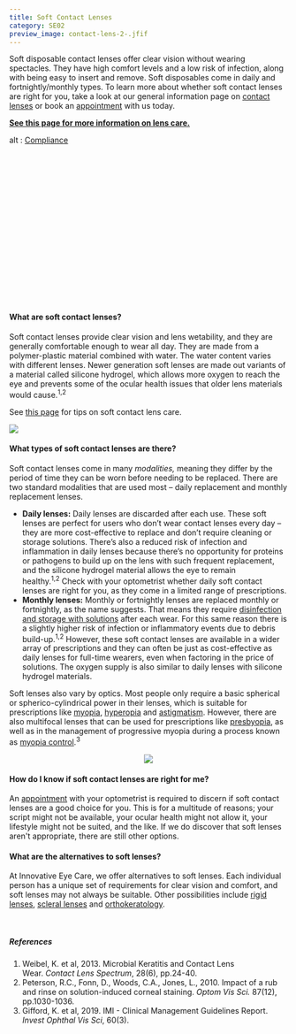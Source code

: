 ```yaml
---
title: Soft Contact Lenses
category: SE02
preview_image: contact-lens-2-.jfif
---
```

<div class="employee-heading">
<p><p>Soft disposable contact lenses offer clear vision without wearing spectacles. They have high comfort levels and a low risk of infection, along with being easy to insert and remove. Soft disposables come in daily and fortnightly/monthly types. To learn more about whether soft contact lenses are right for you, take a look at our general information page on <a href="/what-we-do/contact-lenses">contact lenses</a> or book an <a href="/what-we-do/eye-exam">appointment</a> with us today.</p>

<b>[See this page for more information on lens care.](https://www.innovativeeyecare.com.au/patient-resources/care-of-soft-disposable-contact-lenses/)</b>

</p>
</div>
<div class="myWrapper" style="position: relative; padding-bottom: 56.25%; height: 0;"><!--\\\\\\\\\[if IE]><iframe frameborder="0" type="text/html" src="https://2689-2347.captiv8online.com/animations/embed/one/cl-comp?player_width=100%&player_height=100%&site_company_language=34&autostart=false" width="100%" height="100%" style="position:absolute;top:0;left:0;width:100%;height:100%;"></iframe><!\\\\\\\\\[endif]--><!--\\\\\\\\\[if !IE]> <--><object data="https://2689-2347.captiv8online.com/animations/embed/one/cl-comp?player_width=100%&player_height=100%&site_company_language=34&autostart=false" type="text/html" width="100%" height="100%" style="position:absolute;top:0;left:0;width:100%;height:100%;">  alt : <a href="https://2689-2347.captiv8online.com/animations/embed/one/cl-comp?player_width=100%&player_height=100%&site_company_language=34&autostart=false">Compliance</a></object><!--> <!\\\\\\\\\[endif]--></div>

<br>

#### What are soft contact lenses?

Soft contact lenses provide clear vision and lens wetability, and they are generally comfortable enough to wear all day. They are made from a polymer-plastic material combined with water. The water content varies with different lenses. Newer generation soft lenses are made out variants of a material called silicone hydrogel, which allows more oxygen to reach the eye and prevents some of the ocular health issues that older lens materials would cause.<sup>1,2</sup>

See [this page](https://innovativeeyecare.com.au/patient-resources/tips-for-long-term-success-with-your-soft-disposable-contact-lenses) for tips on soft contact lens care.

![](/uploads/soft-lens-finger.jpg)

#### What types of soft contact lenses are there?

Soft contact lenses come in many *modalities,* meaning they differ by the period of time they can be worn before needing to be replaced. There are two standard modalities that are used most – daily replacement and monthly replacement lenses.

* **Daily lenses:** Daily lenses are discarded after each use. These soft lenses are perfect for users who don’t wear contact lenses every day – they are more cost-effective to replace and don’t require cleaning or storage solutions. There’s also a reduced risk of infection and inflammation in daily lenses because there’s no opportunity for proteins or pathogens to build up on the lens with such frequent replacement, and the silicone hydrogel material allows the eye to remain healthy.<sup>1,2</sup> Check with your optometrist whether daily soft contact lenses are right for you, as they come in a limited range of prescriptions.
* **Monthly lenses:** Monthly or fortnightly lenses are replaced monthly or fortnightly, as the name suggests. That means they require [disinfection and storage with solutions](https://eyesolutions.com.au/) after each wear. For this same reason there is a slightly higher risk of infection or inflammatory events due to debris build-up.<sup>1,2</sup> However, these soft contact lenses are available in a wider array of prescriptions and they can often be just as cost-effective as daily lenses for full-time wearers, even when factoring in the price of solutions. The oxygen supply is also similar to daily lenses with silicone hydrogel materials.

Soft lenses also vary by optics. Most people only require a basic spherical or spherico-cylindrical power in their lenses, which is suitable for prescriptions like [myopia](https://www.innovativeeyecare.com.au/what-we-do/myopia/), [hyperopia](https://www.innovativeeyecare.com.au/what-we-do/hyperopia/) and [astigmatism](https://www.innovativeeyecare.com.au/what-we-do/astigmatism/). However, there are also multifocal lenses that can be used for prescriptions like [presbyopia](https://www.innovativeeyecare.com.au/what-we-do/presbyopia/), as well as in the management of progressive myopia during a process known as [myopia control](https://www.innovativeeyecare.com.au/what-we-do/myopia-control/).<sup>3</sup>

<center>

![](/uploads/contact-lens.jpg)

</center>

#### How do I know if soft contact lenses are right for me?

An <a href="/what-we-do/eye-exam">appointment</a> with your optometrist is required to discern if soft contact lenses are a good choice for you. This is for a multitude of reasons; your script might not be available, your ocular health might not allow it, your lifestyle might not be suited, and the like. If we do discover that soft lenses aren't appropriate, there are still other options.

#### What are the alternatives to soft lenses?

At Innovative Eye Care, we offer alternatives to soft lenses. Each individual person has a unique set of requirements for clear vision and comfort, and soft lenses may not always be suitable. Other possibilities include [rigid lenses](/what-we-do/rigid-gas-permeable-contact-lenses), [scleral lenses](/what-we-do/scleral-contact-lenses) and [orthokeratology](/what-we-do/orthokeratology-corneal-reshaping).

<br>

##### References

1. Weibel, K. et al, 2013. Microbial Keratitis and Contact Lens Wear. *Contact Lens Spectrum*, 28(6), pp.24-40.
2. Peterson, R.C., Fonn, D., Woods, C.A., Jones, L., 2010. Impact of a rub and rinse on solution-induced corneal staining. *Optom Vis Sci.* 87(12), pp.1030-1036.
3. Gifford, K. et al, 2019. IMI - Clinical Management Guidelines Report. *Invest Ophthal Vis Sci*, 60(3).